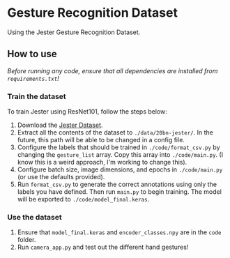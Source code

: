 # Gesture Recognition Dataset

Using the Jester Gesture Recognition Dataset.

## How to use

*Before running any code, ensure that all dependencies are installed from `requirements.txt`!*

### Train the dataset

To train Jester using ResNet101, follow the steps below:

1. Download the [Jester Dataset](https://developer.qualcomm.com/software/ai-datasets/jester).
2. Extract all the contents of the dataset to `./data/20bn-jester/`. In the future, this path will be able to be changed in a config file.
3. Configure the labels that should be trained in `./code/format_csv.py` by changing the `gesture_list` array. Copy this array into `./code/main.py`. (I know this is a weird approach, I'm working to change this).
4. Configure batch size, image dimensions, and epochs in `./code/main.py` (or use the defaults provided).
5. Run `format_csv.py` to generate the correct annotations using only the labels you have defined. Then run `main.py` to begin training. The model will be exported to `./code/model_final.keras`.

### Use the dataset

1. Ensure that `model_final.keras` and `encoder_classes.npy` are in the `code` folder.
2. Run `camera_app.py` and test out the different hand gestures!

